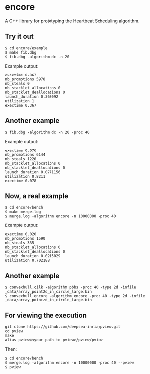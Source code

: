 encore
======

A C++ library for prototyping the Heartbeat Scheduling algorithm.

Try it out
----------

~~~~~~~~~~~~~~~~~~~~~~~~~~~~~~~~~~~~~~~~~~
$ cd encore/example
$ make fib.dbg
$ fib.dbg -algorithm dc -n 20
~~~~~~~~~~~~~~~~~~~~~~~~~~~~~~~~~~~~~~~~~~

Example output:

~~~~~~~~~~~~~~~~~~~~~~~~~~~~~~~~~~~~~~~~~~
exectime 0.367
nb_promotions 5978
nb_steals 0
nb_stacklet_allocations 0
nb_stacklet_deallocations 0
launch_duration 0.367092
utilization 1
exectime 0.367
~~~~~~~~~~~~~~~~~~~~~~~~~~~~~~~~~~~~~~~~~~

Another example
---------------

~~~~~~~~~~~~~~~~~~~~~~~~~~~~~~~~~~~~~~~~~~
$ fib.dbg -algorithm dc -n 20 -proc 40
~~~~~~~~~~~~~~~~~~~~~~~~~~~~~~~~~~~~~~~~~~

Example output:

~~~~~~~~~~~~~~~~~~~~~~~~~~~~~~~~~~~~~~~~~~
exectime 0.076
nb_promotions 6144
nb_steals 1220
nb_stacklet_allocations 0
nb_stacklet_deallocations 0
launch_duration 0.0771156
utilization 0.8211
exectime 0.078
~~~~~~~~~~~~~~~~~~~~~~~~~~~~~~~~~~~~~~~~~~

Now, a real example
-------------------

~~~~~~~~~~~~~~~~~~~~~~~~~~~~~~~~~~~~~~~~~~
$ cd encore/bench
$ make merge.log
$ merge.log -algorithm encore -n 10000000 -proc 40
~~~~~~~~~~~~~~~~~~~~~~~~~~~~~~~~~~~~~~~~~~

Example output:

~~~~~~~~~~~~~~~~~~~~~~~~~~~~~~~~~~~~~~~~~~
exectime 0.020
nb_promotions 1590
nb_steals 335
nb_stacklet_allocations 0
nb_stacklet_deallocations 0
launch_duration 0.0215029
utilization 0.702188
~~~~~~~~~~~~~~~~~~~~~~~~~~~~~~~~~~~~~~~~~~

Another example
---------------

~~~~~~~~~~~~~~~~~~~~~~~~~~~~~~~~~~~~~~~~~~
$ convexhull.cilk -algorithm pbbs -proc 40 -type 2d -infile _data/array_point2d_in_circle_large.bin 
$ convexhull.encore -algorithm encore -proc 40 -type 2d -infile _data/array_point2d_in_circle_large.bin 
~~~~~~~~~~~~~~~~~~~~~~~~~~~~~~~~~~~~~~~~~~

For viewing the execution
-------------------------

~~~~~~~~~~~~~~~~~~~~~~~~~~~~~~~~~~~~~~~~~~
git clone https://github.com/deepsea-inria/pview.git
cd pview
make
alias pview=<your path to pview>/pview/pview
~~~~~~~~~~~~~~~~~~~~~~~~~~~~~~~~~~~~~~~~~~

Then:

~~~~~~~~~~~~~~~~~~~~~~~~~~~~~~~~~~~~~~~~~~
$ cd encore/bench 
$ merge.log -algorithm encore -n 10000000 -proc 40 --pview
$ pview
~~~~~~~~~~~~~~~~~~~~~~~~~~~~~~~~~~~~~~~~~~